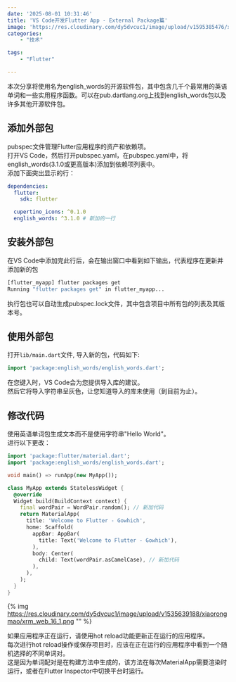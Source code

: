 ```yaml
---
date: '2025-08-01 10:31:46'
title: 'VS Code开发Flutter App - External Package篇'
image: 'https://res.cloudinary.com/dy5dvcuc1/image/upload/v1595385476/xiaorongmao/golang.jpg'
categories:
    - "技术"

tags:
    - "Flutter"

---
```


本次分享将使用名为english\_words的开源软件包，其中包含几千个最常用的英语单词和一些实用程序函数。可以在pub.dartlang.org上找到english\_words包以及许多其他开源软件包。

## 添加外部包

pubspec文件管理Flutter应用程序的资产和依赖项。  
打开VS Code，然后打开pubspec.yaml，在pubspec.yaml中，将english\_words(3.1.0或更高版本)添加到依赖项列表中。  
添加下面突出显示的行：

```yaml
dependencies:
  flutter:
    sdk: flutter

  cupertino_icons: ^0.1.0
  english_words: ^3.1.0 # 新加的一行
```

## 安装外部包

在VS Code中添加完此行后，会在输出窗口中看到如下输出，代表程序在更新并添加新的包

```bash
[flutter_myapp] flutter packages get
Running "flutter packages get" in flutter_myapp...
```

执行包也可以自动生成pubspec.lock文件，其中包含项目中所有包的列表及其版本号。

## 使用外部包

打开`lib/main.dart`文件, 导入新的包，代码如下:

```dart
import 'package:english_words/english_words.dart';
```

在您键入时，VS Code会为您提供导入库的建议。  
然后它将导入字符串呈灰色，让您知道导入的库未使用（到目前为止）。

## 修改代码

使用英语单词包生成文本而不是使用字符串"Hello World"。  
进行以下更改：

```dart
import 'package:flutter/material.dart';
import 'package:english_words/english_words.dart';

void main() => runApp(new MyApp());

class MyApp extends StatelessWidget {
  @override
  Widget build(BuildContext context) {
    final wordPair = WordPair.random(); // 新加代码
    return MaterialApp(
      title: 'Welcome to Flutter - Gowhich',
      home: Scaffold(
        appBar: AppBar(
          title: Text('Welcome to Flutter - Gowhich'),
        ),
        body: Center(
          child: Text(wordPair.asCamelCase), // 新加代码
        ),
      ),
    );
  }
}
```

{% img https://res.cloudinary.com/dy5dvcuc1/image/upload/v1535639188/xiaorongmao/xrm_web_16_1.png "" %}


如果应用程序正在运行，请使用hot reload功能更新正在运行的应用程序。  
每次进行hot reload操作或保存项目时，应该在正在运行的应用程序中看到一个随机选择的不同单词对。  
这是因为单词配对是在构建方法中生成的，该方法在每次MaterialApp需要渲染时运行，或者在Flutter Inspector中切换平台时运行。
